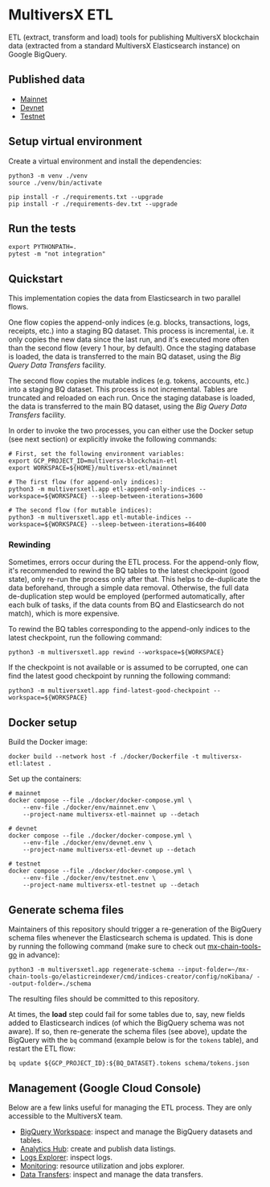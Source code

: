 # MultiversX ETL

ETL (extract, transform and load) tools for publishing MultiversX blockchain data (extracted from a standard MultiversX Elasticsearch instance) on Google BigQuery.

## Published data

 - [Mainnet](https://console.cloud.google.com/bigquery?page=dataset&d=mainnet&p=multiversx-blockchain-etl)
 - [Devnet](https://console.cloud.google.com/bigquery?page=dataset&d=devnet&p=multiversx-blockchain-etl)
 - [Testnet](https://console.cloud.google.com/bigquery?page=dataset&d=testnet&p=multiversx-blockchain-etl)

## Setup virtual environment

Create a virtual environment and install the dependencies:

```
python3 -m venv ./venv
source ./venv/bin/activate

pip install -r ./requirements.txt --upgrade
pip install -r ./requirements-dev.txt --upgrade
```

## Run the tests

```
export PYTHONPATH=.
pytest -m "not integration"
```

## Quickstart

This implementation copies the data from Elasticsearch in two parallel flows.

One flow copies the append-only indices (e.g. blocks, transactions, logs, receipts, etc.) into a staging BQ dataset. This process is incremental, i.e. it only copies the new data since the last run, and it's executed more often than the second flow (every 1 hour, by default). Once the staging database is loaded, the data is transferred to the main BQ dataset, using the _Big Query Data Transfers_ facility.

The second flow copies the mutable indices (e.g. tokens, accounts, etc.) into a staging BQ dataset. This process is not incremental. Tables are truncated and reloaded on each run. Once the staging database is loaded, the data is transferred to the main BQ dataset, using the _Big Query Data Transfers_ facility.

In order to invoke the two processes, you can either use the Docker setup (see next section) or explicitly invoke the following commands:

```
# First, set the following environment variables:
export GCP_PROJECT_ID=multiversx-blockchain-etl
export WORKSPACE=${HOME}/multiversx-etl/mainnet

# The first flow (for append-only indices):
python3 -m multiversxetl.app etl-append-only-indices --workspace=${WORKSPACE} --sleep-between-iterations=3600

# The second flow (for mutable indices):
python3 -m multiversxetl.app etl-mutable-indices --workspace=${WORKSPACE} --sleep-between-iterations=86400
```

### Rewinding

Sometimes, errors occur during the ETL process. For the append-only flow, it's recommended to rewind the BQ tables to the latest checkpoint (good state), only re-run the process only after that. This helps to de-duplicate the data beforehand, through a simple data removal. Otherwise, the full data de-duplication step would be employed (performed automatically, after each bulk of tasks, if the data counts from BQ and Elasticsearch do not match), which is more expensive.

To rewind the BQ tables corresponding to the append-only indices to the latest checkpoint, run the following command:

```
python3 -m multiversxetl.app rewind --workspace=${WORKSPACE}
```

If the checkpoint is not available or is assumed to be corrupted, one can find the latest good checkpoint by running the following command:

```
python3 -m multiversxetl.app find-latest-good-checkpoint --workspace=${WORKSPACE}
```

## Docker setup

Build the Docker image:

```
docker build --network host -f ./docker/Dockerfile -t multiversx-etl:latest .
```

Set up the containers:

```
# mainnet
docker compose --file ./docker/docker-compose.yml \
    --env-file ./docker/env/mainnet.env \
    --project-name multiversx-etl-mainnet up --detach

# devnet
docker compose --file ./docker/docker-compose.yml \
    --env-file ./docker/env/devnet.env \
    --project-name multiversx-etl-devnet up --detach

# testnet
docker compose --file ./docker/docker-compose.yml \
    --env-file ./docker/env/testnet.env \
    --project-name multiversx-etl-testnet up --detach
```

## Generate schema files

Maintainers of this repository should trigger a re-generation of the BigQuery schema files whenever the Elasticsearch schema is updated. This is done by running the following command (make sure to check out [mx-chain-tools-go](https://github.com/multiversx/mx-chain-tools-go) in advance):

```
python3 -m multiversxetl.app regenerate-schema --input-folder=~/mx-chain-tools-go/elasticreindexer/cmd/indices-creator/config/noKibana/ --output-folder=./schema
```

The resulting files should be committed to this repository.

At times, the **load** step could fail for some tables due to, say, new fields added to Elasticsearch indices (of which the BigQuery schema was not aware). If so, then re-generate the schema files (see above), update the BigQuery with the `bq` command (example below is for the `tokens` table), and restart the ETL flow:

```
bq update ${GCP_PROJECT_ID}:${BQ_DATASET}.tokens schema/tokens.json
```

## Management (Google Cloud Console)

Below are a few links useful for managing the ETL process. They are only accessible to the MultiversX team.

 - [BigQuery Workspace](https://console.cloud.google.com/bigquery?project=multiversx-blockchain-etl): inspect and manage the BigQuery datasets and tables.
 - [Analytics Hub](https://console.cloud.google.com/bigquery/analytics-hub/exchanges?project=multiversx-blockchain-etl): create and publish data listings.
 - [Logs Explorer](https://console.cloud.google.com/logs/query?project=multiversx-blockchain-etl): inspect logs.
 - [Monitoring](https://console.cloud.google.com/bigquery/admin/monitoring?project=multiversx-blockchain-etl&region=eu): resource utilization and jobs explorer.
 - [Data Transfers](https://console.cloud.google.com/bigquery/transfers?project=multiversx-blockchain-etl): inspect and manage the data transfers.
